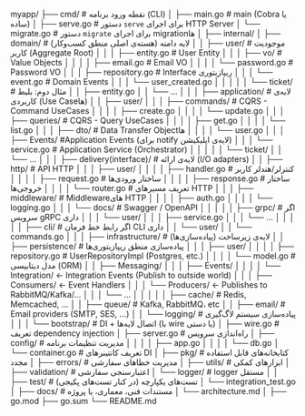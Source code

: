 myapp/
├── cmd/                          # نقطه ورود برنامه (CLI)
│   ├── main.go                   # main (Cobra یا ساده)
│   ├── serve.go                  # دستور `serve` برای اجرای HTTP Server
│   └── migrate.go                # دستور `migrate` برای اجرای migrationها
│
├── internal/
│   ├── domain/                   # لایه دامنه (هسته‌ی اصلی منطق کسب‌وکار)
│   │   ├── user/                 # موجودیت کاربر (Aggregate Root)
│   │   │   ├── entity.go         # User Entity
│   │   │   ├── vo/               # Value Objects
│   │   │   │   ├── email.go      # Email VO
│   │   │   │   └── password.go   # Password VO
│   │   │   ├── repository.go     # Interface ریپازیتوری
│   │   │   └── event.go          # Domain Events
│   │   │       └── user_created.go
│   │   │
│   │   └── ticket/               # مثال دوم: بلیط
│   │       ├── entity.go
│   │       └── ...
│   │
│   ├── application/              # لایه‌ی کاربردی (Use Caseها)
│   │   ├── user/
│   │   │   ├── commands/         # CQRS - Command UseCases
│   │   │   │   ├── create.go
│   │   │   │   └── update.go
│   │   │   ├── queries/          # CQRS - Query UseCases
│   │   │   │   ├── get.go
│   │   │   │   └── list.go
│   │   │   ├── dto/              # Data Transfer Objectها
│   │   │   │   └── user.go
│   │   │   ├── Events/           #Application Events (برای notify لایه‌ی اپلیکیشن)
│   │   │   └── service.go        # Application Service (Orchestrator)
│   │   │
│   │   └── ticket/
│   │       └── ...
│   │
│   ├── delivery(interface)/               # لایه‌ی ارائه (I/O adapters)
│   │   ├── http/                 # API HTTP
│   │   │   ├── user/
│   │   │   │   ├── handler.go    # کنترلر/هندلر کاربر
│   │   │   │   ├── request.go    # ساختار ورودی‌ها
│   │   │   │   ├── response.go   # ساختار خروجی‌ها
│   │   │   │   └── router.go     # تعریف مسیرهای HTTP
│   │   │   ├── middleware/       # Middlewareهای HTTP
│   │   │   │   ├── auth.go
│   │   │   │   └── logging.go
│   │   │   └── docs/             # Swagger / OpenAPI
│   │   │
│   │   ├── grpc/                 # اگر سرویس gRPC داری
│   │   │   └── user/
│   │   │       ├── service.go
│   │   │       └── ...
│   │   │
│   │   ├── cli/                  # اگر رابط خط فرمان CLI داری
│   │       └── user/
│   │           └── commands.go
│   │
│   ├── infrastructure/          # لایه‌ی زیرساخت (پیاده‌سازی‌ها)
│   │   ├── persistence/         # پیاده‌سازی منطق ریپازیتوری‌ها
│   │   │   ├── user/
│   │   │   │   ├── repository.go  # UserRepositoryImpl (Postgres, etc.)
│   │   │   │   └── model.go       # مدل دیتابیسی (ORM)
│   │   ├── Messaging/
│   │   │   ├── Events/
│   │   │   │   └── Integration/      ← Integration Events (Publish to outside world)
│   │   │   ├── Consumers/            ← Event Handlers
│   │   │   └── Producers/            ← Publishes to RabbitMQ/Kafka/...
│   │   │       └── ...
│   │   │
│   │   ├── cache/               # Redis, Memcached, ...
│   │   ├── queue/               # Kafka, RabbitMQ، etc
│   │   ├── email/               # Email providers (SMTP, SES, ...)
│   │   └── logging/             # پیاده‌سازی سیستم لاگ‌گیری
│   │
│   └── bootstrap/               # DI + اتصال لایه‌ها (با wire یا دستی)
│       ├── wire.go              # تعریف dependency injection
│       ├── server.go            # راه‌اندازی سرویس
│       ├── config/              # مدیریت تنظیمات برنامه
│       │   │   │   ├── app.go
│       │   │   │   └── db.go
│       └── container.go         # تعریف کانتینرهای DI
│
├── pkg/                         # کتابخانه‌های قابل استفاده مجدد
│   ├── errors/                  # مدیریت خطاهای سفارشی
│   ├── utils/                   # ابزارهای کمکی
│   ├── validation/              # اعتبارسنجی سفارشی
│   └── logger/                  # logger مستقل
│
│
├── test/                       # تست‌های یکپارچه (در کنار تست‌های پکیجی)
│   └── integration_test.go
│
├── docs/                       # مستندات فنی، معماری، یا پروژه
│   └── architecture.md
│
├── go.mod
├── go.sum
└── README.md

